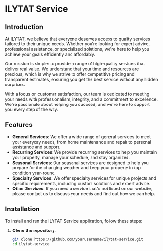 # ILYTAT Service

## Introduction

At ILYTAT, we believe that everyone deserves access to quality services tailored to their unique needs. Whether you're looking for expert advice, professional assistance, or specialized solutions, we're here to help you achieve your goals efficiently and affordably.

Our mission is simple: to provide a range of high-quality services that deliver real value. We understand that your time and resources are precious, which is why we strive to offer competitive pricing and transparent estimates, ensuring you get the best service without any hidden surprises.

With a focus on customer satisfaction, our team is dedicated to meeting your needs with professionalism, integrity, and a commitment to excellence. We're passionate about helping you succeed, and we're here to support you every step of the way.

## Features

- **General Services**: We offer a wide range of general services to meet your everyday needs, from home maintenance and repair to personal assistance and support.
- **Recurring Services**: We provide recurring services to help you maintain your property, manage your schedule, and stay organized.
- **Seasonal Services**: Our seasonal services are designed to help you prepare for the changing weather and keep your property in top condition year-round.
- **Specialty Services**: We offer specialty services for unique projects and specific requirements, including custom solutions and expert advice.
- **Other Services**: If you need a service that's not listed on our website, please contact us to discuss your needs and find out how we can help.

## Installation

To install and run the ILYTAT Service application, follow these steps:

1. **Clone the repository**:

   ```sh
   git clone https://github.com/yourusername/ilytat-service.git
   cd ilytat-service
   ```
